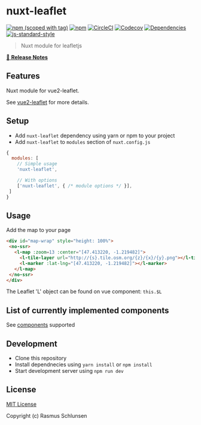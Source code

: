 # nuxt-leaflet
[![npm (scoped with tag)](https://img.shields.io/npm/v/nuxt-leaflet/latest.svg?style=flat-square)](https://npmjs.com/package/nuxt-leaflet)
[![npm](https://img.shields.io/npm/dt/nuxt-leaflet.svg?style=flat-square)](https://npmjs.com/package/nuxt-leaflet)
[![CircleCI](https://img.shields.io/circleci/project/github/schlunsen/nuxt-leaflet.svg?style=flat-square)](https://circleci.com/gh/schlunsen/nuxt-leaflet)
[![Codecov](https://img.shields.io/codecov/c/github/schlunsen/nuxt-leaflet.svg?style=flat-square)](https://codecov.io/gh/schlunsen/nuxt-leaflet)
[![Dependencies](https://david-dm.org/schlunsen/nuxt-leaflet/status.svg?style=flat-square)](https://david-dm.org/schlunsen/nuxt-leaflet)
[![js-standard-style](https://img.shields.io/badge/code_style-standard-brightgreen.svg?style=flat-square)](http://standardjs.com)

> Nuxt module for leafletjs

[📖 **Release Notes**](./CHANGELOG.md)

## Features

Nuxt module for vue2-leaflet.

See [vue2-leaflet](https://github.com/KoRiGaN/Vue2Leaflet) for more details.


## Setup
- Add `nuxt-leaflet` dependency using yarn or npm to your project
- Add `nuxt-leaflet` to `modules` section of `nuxt.config.js`

```js
{
  modules: [
    // Simple usage
    'nuxt-leaflet',

    // With options
    ['nuxt-leaflet', { /* module options */ }],
 ]
}
```

## Usage


Add the map to your page
``` html
<div id="map-wrap" style="height: 100%">
 <no-ssr>
   <l-map :zoom=13 :center="[47.413220, -1.219482]">
     <l-tile-layer url="http://{s}.tile.osm.org/{z}/{x}/{y}.png"></l-tile-layer>
     <l-marker :lat-lng="[47.413220, -1.219482]"></l-marker>
   </l-map>
 </no-ssr>
</div>
```

The Leaflet 'L' object can be found on vue component: ```this.$L``` 


## List of currently implemented components

See [components](https://github.com/schlunsen/nuxt-leaflet/blob/master/lib/templates/plugin.js) supported


## Development

- Clone this repository
- Install dependnecies using `yarn install` or `npm install`
- Start development server using `npm run dev`

## License

[MIT License](./LICENSE)

Copyright (c) Rasmus Schlunsen
